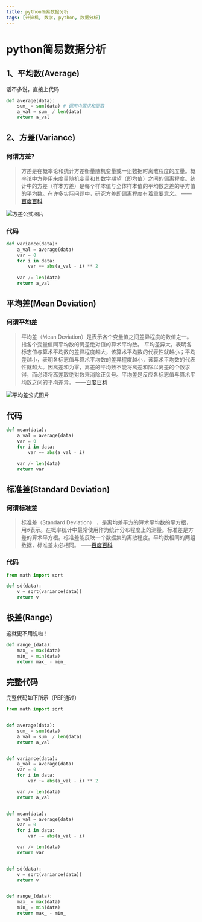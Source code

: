 ```yaml
---
title: python简易数据分析
tags: [计算机, 数学, python, 数据分析]
---
```


#  python简易数据分析
## 1、平均数(Average)
话不多说，直接上代码
```python
def average(data):
    sum_ = sum(data) # 调用内置求和函数
    a_val = sum_ / len(data)
    return a_val
```

## 2、方差(Variance)
### 何谓方差?
> 方差是在概率论和统计方差衡量随机变量或一组数据时离散程度的度量。概率论中方差用来度量随机变量和其数学期望（即均值）之间的偏离程度。统计中的方差（样本方差）是每个样本值与全体样本值的平均数之差的平方值的平均数。在许多实际问题中，研究方差即偏离程度有着重要意义。
>—— [百度百科](https://baike.baidu.com/item/%E6%96%B9%E5%B7%AE/3108412)

![方差公式图片](/blogimages/variance.svg)
### 代码
```python
def variance(data):
    a_val = average(data)
    var = 0
    for i in data:
        var += abs(a_val - i) ** 2
    
    var /= len(data)
    return a_val
```

## 平均差(Mean Deviation)
### 何谓平均差
> 平均差（Mean Deviation）是表示各个变量值之间差异程度的数值之一。指各个变量值同平均数的离差绝对值的算术平均数。
  平均差异大，表明各标志值与算术平均数的差异程度越大，该算术平均数的代表性就越小；平均差越小，表明各标志值与算术平均数的差异程度越小，该算术平均数的代表性就越大。因离差和为零，离差的平均数不能将离差和除以离差的个数求得，而必须将离差取绝对数来消除正负号。平均差是反应各标志值与算术平均数之间的平均差异。
>——[百度百科](https://baike.baidu.com/item/%E5%B9%B3%E5%9D%87%E5%B7%AE)

![平均差公式图片](/blogimages/mean.svg)
## 代码

```python
def mean(data):
    a_val = average(data)
    var = 0
    for i in data:
        var += abs(a_val - i)

    var /= len(data)
    return var
```

## 标准差(Standard Deviation)

### 何谓标准差
> 标准差（Standard Deviation） ，是离均差平方的算术平均数的平方根，用σ表示。在概率统计中最常使用作为统计分布程度上的测量。标准差是方差的算术平方根。标准差能反映一个数据集的离散程度。平均数相同的两组数据，标准差未必相同。
> ——[百度百科](https://baike.baidu.com/item/%E6%A0%87%E5%87%86%E5%B7%AE)

### 代码
```python
from math import sqrt

def sd(data):
    v = sqrt(variance(data))
    return v
```

## 极差(Range)
这就更不用说啦！
```python
def range_(data):
    max_ = max(data)
    min_ = min(data)
    return max_ - min_
```

## 完整代码
完整代码如下所示（PEP通过）
```python
from math import sqrt


def average(data):
    sum_ = sum(data)
    a_val = sum_ / len(data)
    return a_val


def variance(data):
    a_val = average(data)
    var = 0
    for i in data:
        var += abs(a_val - i) ** 2

    var /= len(data)
    return a_val


def mean(data):
    a_val = average(data)
    var = 0
    for i in data:
        var += abs(a_val - i)

    var /= len(data)
    return var


def sd(data):
    v = sqrt(variance(data))
    return v


def range_(data):
    max_ = max(data)
    min_ = min(data)
    return max_ - min_

```